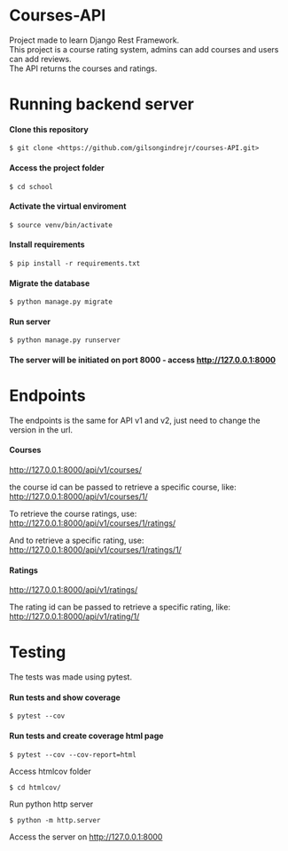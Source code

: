 # Courses-API

Project made to learn Django Rest Framework.\
This project is a course rating system, admins can add courses and users can add reviews.\
The API returns the courses and ratings.

# Running backend server

#### Clone this repository
```
$ git clone <https://github.com/gilsongindrejr/courses-API.git>
```

#### Access the project folder
```
$ cd school
```

#### Activate the virtual enviroment
```
$ source venv/bin/activate
```

#### Install requirements
```
$ pip install -r requirements.txt
```

#### Migrate the database
```
$ python manage.py migrate
```

#### Run server
```
$ python manage.py runserver
```

#### The server will be initiated on port 8000 - access <http://127.0.0.1:8000> 

# Endpoints

The endpoints is the same for API v1 and v2, just need to change the version in the url.

#### Courses

<http://127.0.0.1:8000/api/v1/courses/>

the course id can be passed to retrieve a specific course, like:\
<http://127.0.0.1:8000/api/v1/courses/1/>

To retrieve the course ratings, use:\
<http://127.0.0.1:8000/api/v1/courses/1/ratings/>

And to retrieve a specific rating, use:\
<http://127.0.0.1:8000/api/v1/courses/1/ratings/1/>

#### Ratings

<http://127.0.0.1:8000/api/v1/ratings/>

The rating id can be passed to retrieve a specific rating, like:\
<http://127.0.0.1:8000/api/v1/rating/1/>

# Testing

The tests was made using pytest.


#### Run tests and show coverage
```
$ pytest --cov
```

#### Run tests and create coverage html page
```
$ pytest --cov --cov-report=html
```

Access htmlcov folder
```
$ cd htmlcov/
```

Run python http server
```
$ python -m http.server
```

Access the server on <http://127.0.0.1:8000> 
